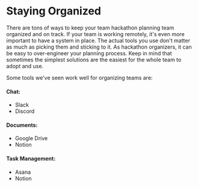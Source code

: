 # Staying Organized

There are tons of ways to keep your team hackathon planning team organized and on track. If your team is working remotely, it's even more important to have a system in place. The actual tools you use don't matter as much as picking them and sticking to it. As hackathon organizers, it can be easy to over-engineer your planning process. Keep in mind that sometimes the simplest solutions are the easiest for the whole team to adopt and use. 

Some tools we've seen work well for organizing teams are: 

#### **Chat:** 

* Slack 
* Discord

#### **Documents:** 

* Google Drive
* Notion 

#### **Task Management:** 

* Asana
* Notion 




